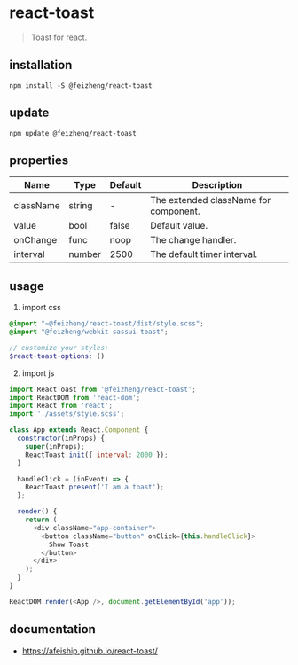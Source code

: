 # react-toast
> Toast for react.

## installation
```shell
npm install -S @feizheng/react-toast
```

## update
```shell
npm update @feizheng/react-toast
```

## properties
| Name      | Type   | Default | Description                           |
| --------- | ------ | ------- | ------------------------------------- |
| className | string | -       | The extended className for component. |
| value     | bool   | false   | Default value.                        |
| onChange  | func   | noop    | The change handler.                   |
| interval  | number | 2500    | The default timer interval.           |


## usage
1. import css
  ```scss
  @import "~@feizheng/react-toast/dist/style.scss";
  @import "@feizheng/webkit-sassui-toast";

  // customize your styles:
  $react-toast-options: ()
  ```
2. import js
  ```js
  import ReactToast from '@feizheng/react-toast';
  import ReactDOM from 'react-dom';
  import React from 'react';
  import './assets/style.scss';

  class App extends React.Component {
    constructor(inProps) {
      super(inProps);
      ReactToast.init({ interval: 2000 });
    }

    handleClick = (inEvent) => {
      ReactToast.present('I am a toast');
    };

    render() {
      return (
        <div className="app-container">
          <button className="button" onClick={this.handleClick}>
            Show Toast
          </button>
        </div>
      );
    }
  }

  ReactDOM.render(<App />, document.getElementById('app'));

  ```

## documentation
- https://afeiship.github.io/react-toast/
